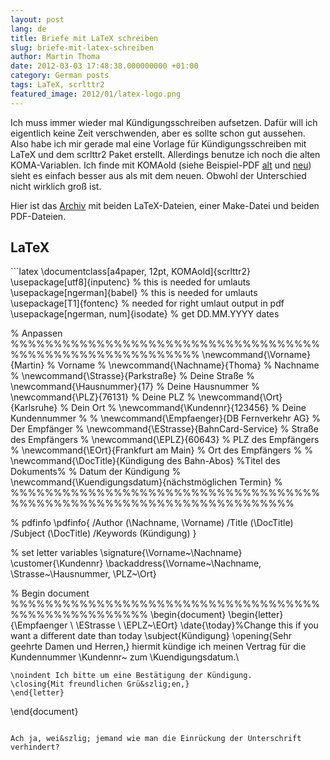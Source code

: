 ```yaml
---
layout: post
lang: de
title: Briefe mit LaTeX schreiben
slug: briefe-mit-latex-schreiben
author: Martin Thoma
date: 2012-03-03 17:48:38.000000000 +01:00
category: German posts
tags: LaTeX, scrlttr2
featured_image: 2012/01/latex-logo.png
---
```

Ich muss immer wieder mal Kündigungsschreiben aufsetzen. Dafür will ich eigentlich keine Zeit verschwenden, aber es sollte schon gut aussehen. Also habe ich mir gerade mal eine Vorlage für Kündigungsschreiben mit LaTeX und dem scrlttr2 Paket erstellt. Allerdings benutze ich noch die alten KOMA-Variablen. Ich finde mit KOMAold (siehe Beispiel-PDF <a href='../images/2012/03/kuendigung.pdf'>alt</a> und <a href='../images/2012/03/kuendigung-scrlttr2.pdf'>neu</a>) sieht es einfach besser aus als mit dem neuen. Obwohl der Unterschied nicht wirklich gro&szlig; ist.

Hier ist das <a href='../images/2012/03/kuendigung-archiv.zip'>Archiv</a> mit beiden LaTeX-Dateien, einer Make-Datei und beiden PDF-Dateien.

<h2>LaTeX</h2>
```latex
\documentclass[a4paper, 12pt, KOMAold]{scrlttr2}
\usepackage[utf8]{inputenc} % this is needed for umlauts
\usepackage[ngerman]{babel} % this is needed for umlauts
\usepackage[T1]{fontenc}    % needed for right umlaut output in pdf
\usepackage[ngerman, num]{isodate} % get DD.MM.YYYY dates

% Anpassen %%%%%%%%%%%%%%%%%%%%%%%%%%%%%%%%%%%%%%%%%%%%%%%%%%%%%%%%%%
\newcommand{\Vorname}{Martin}     % Vorname                         %
\newcommand{\Nachname}{Thoma}     % Nachname                        %
\newcommand{\Strasse}{Parkstra&szlig;e} % Deine Stra&szlig;e                    %
\newcommand{\Hausnummer}{17}      % Deine Hausnummer                %
\newcommand{\PLZ}{76131}          % Deine PLZ                       %
\newcommand{\Ort}{Karlsruhe}      % Dein Ort                        %
\newcommand{\Kundennr}{123456}    % Deine Kundennummer              %
                                                                    %
\newcommand{\Empfaenger}{DB Fernverkehr AG} % Der Empfänger         %
\newcommand{\EStrasse}{BahnCard-Service}    % Stra&szlig;e des Empfängers %
\newcommand{\EPLZ}{60643}                   % PLZ des Empfängers    %
\newcommand{\EOrt}{Frankfurt am Main}       % Ort des Empfängers    %
                                                                    %
\newcommand{\DocTitle}{Kündigung des Bahn-Abos} %Titel des Dokuments%
% Datum der Kündigung                                               %
\newcommand{\Kuendigungsdatum}{nächstmöglichen Termin}              %
%%%%%%%%%%%%%%%%%%%%%%%%%%%%%%%%%%%%%%%%%%%%%%%%%%%%%%%%%%%%%%%%%%%%%


% pdfinfo
\pdfinfo{
   /Author (\Nachname, \Vorname)
   /Title  (\DocTitle)
   /Subject (\DocTitle)
   /Keywords (Kündigung)
}

% set letter variables
\signature{\Vorname~\Nachname}
\customer{\Kundennr}
\backaddress{\Vorname~\Nachname, \Strasse~\Hausnummer, \PLZ~\Ort}

% Begin document %%%%%%%%%%%%%%%%%%%%%%%%%%%%%%%%%%%%%%%%%%%%%%%%%%%%
\begin{document}
    \begin{letter}{\Empfaenger \\ \EStrasse \\ \EPLZ~\EOrt}
    \date{\today}%Change this if you want a different date than today
    \subject{Kündigung}
    \opening{Sehr geehrte Damen und Herren,}
    hiermit kündige ich meinen Vertrag für die Kundennummer
	\Kundennr~ zum \Kuendigungsdatum.\\

    \noindent Ich bitte um eine Bestätigung der Kündigung.
    \closing{Mit freundlichen Grü&szlig;en,}
    \end{letter}
\end{document}
```

Ach ja, wei&szlig; jemand wie man die Einrückung der Unterschrift verhindert?
